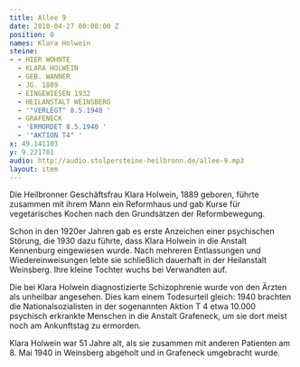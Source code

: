 ```yaml
---
title: Allee 9
date: 2010-04-27 00:00:00 Z
position: 0
names: Klara Holwein
steine:
- - HIER WOHNTE
  - KLARA HOLWEIN
  - GEB. WANNER
  - JG. 1889
  - EINGEWIESEN 1932
  - HEILANSTALT WEINSBERG
  - '"VERLEGT" 8.5.1940 '
  - GRAFENECK
  - 'ERMORDET 8.5.1940 '
  - '"AKTION T4" '
x: 49.141103
y: 9.221781
audio: http://audio.stolpersteine-heilbronn.de/allee-9.mp3
layout: item
---
```


Die Heilbronner Geschäftsfrau Klara Holwein, 1889 geboren, führte zusammen mit ihrem Mann ein Reformhaus und gab Kurse für vegetarisches Kochen nach den Grundsätzen der Reformbewegung.

Schon in den 1920er Jahren gab es erste Anzeichen einer psychischen Störung, die 1930 dazu führte, dass Klara Holwein in die Anstalt Kennenburg eingewiesen wurde. Nach mehreren Entlassungen und Wiedereinweisungen lebte sie schließlich dauerhaft in der Heilanstalt Weinsberg. Ihre kleine Tochter wuchs bei Verwandten auf.

Die bei Klara Holwein diagnostizierte Schizophrenie wurde von den Ärzten als unheilbar angesehen. Dies kam einem Todesurteil gleich: 1940 brachten die Nationalsozialisten in der sogenannten Aktion T 4 etwa 10.000 psychisch erkrankte Menschen in die Anstalt Grafeneck, um sie dort meist noch am Ankunftstag zu ermorden. 

Klara Holwein war 51 Jahre alt, als sie zusammen mit anderen Patienten am 8. Mai 1940 in Weinsberg abgeholt und in Grafeneck umgebracht wurde.